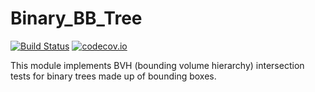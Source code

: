 # Binary_BB_Tree

[![Build Status](https://travis-ci.com/ryanelandt/Binary_BB_Tree.svg?branch=master)](https://travis-ci.com/ryanelandt/Binary_BB_Tree.jl)
[![codecov.io](https://codecov.io/github/ryanelandt/BBinary_BB_Tree.jl/coverage.svg?branch=master)](https://codecov.io/github/ryanelandt/BBinary_BB_Tree.jl?branch=master)

This module implements BVH (bounding volume hierarchy) intersection tests for binary trees made up of bounding boxes.
